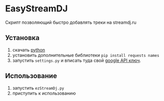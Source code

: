 # EasyStreamDJ
Скрипт позволяющий быстро добавлять треки на streamdj.ru

## Установка
1. скачать [python](https://www.python.org/downloads/)
2. установить дополнительные библиотеки `pip install requests names`
3. запустить `settings.py` и вписать туда свой [google API ключ](https://developers.google.com/youtube/registering_an_application).

## Использование
1. запустить `ezStreamDj.py`
2. приступить к использованию
